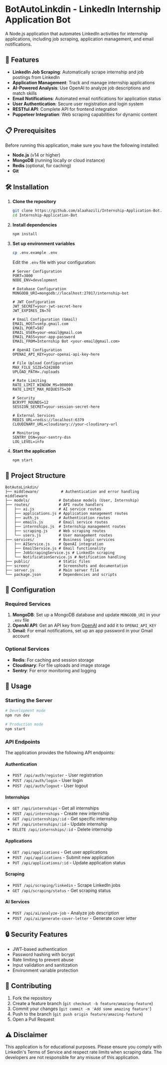 # BotAutoLinkdin - LinkedIn Internship Application Bot

A Node.js application that automates LinkedIn activities for internship applications, including job scraping, application management, and email notifications.

## 🚀 Features

- **LinkedIn Job Scraping**: Automatically scrape internship and job postings from LinkedIn
- **Application Management**: Track and manage internship applications
- **AI-Powered Analysis**: Use OpenAI to analyze job descriptions and match skills
- **Email Notifications**: Automated email notifications for application status
- **User Authentication**: Secure user registration and login system
- **RESTful API**: Complete API for frontend integration
- **Puppeteer Integration**: Web scraping capabilities for dynamic content

## 📋 Prerequisites

Before running this application, make sure you have the following installed:

- **Node.js** (v14 or higher)
- **MongoDB** (running locally or cloud instance)
- **Redis** (optional, for caching)
- **Git**

## 🛠️ Installation

1. **Clone the repository**
   ```bash
   git clone https://github.com/alaahazili/Internship-Application-Bot.git
   cd Internship-Application-Bot
   ```

2. **Install dependencies**
   ```bash
   npm install
   ```

3. **Set up environment variables**
   ```bash
   cp .env.example .env
   ```
   
   Edit the `.env` file with your configuration:
   ```env
   # Server Configuration
   PORT=3000
   NODE_ENV=development

   # Database Configuration
   MONGODB_URI=mongodb://localhost:27017/internship-bot

   # JWT Configuration
   JWT_SECRET=your-jwt-secret-here
   JWT_EXPIRES_IN=7d

   # Email Configuration (Gmail)
   EMAIL_HOST=smtp.gmail.com
   EMAIL_PORT=587
   EMAIL_USER=your-email@gmail.com
   EMAIL_PASS=your-app-password
   EMAIL_FROM=Internship Bot <your-email@gmail.com>

   # OpenAI Configuration
   OPENAI_API_KEY=your-openai-api-key-here

   # File Upload Configuration
   MAX_FILE_SIZE=5242880
   UPLOAD_PATH=./uploads

   # Rate Limiting
   RATE_LIMIT_WINDOW_MS=900000
   RATE_LIMIT_MAX_REQUESTS=30

   # Security
   BCRYPT_ROUNDS=12
   SESSION_SECRET=your-session-secret-here

   # External Services
   REDIS_URL=redis://localhost:6379
   CLOUDINARY_URL=cloudinary://your-cloudinary-url

   # Monitoring
   SENTRY_DSN=your-sentry-dsn
   LOG_LEVEL=info
   ```

4. **Start the application**
   ```bash
   npm start
   ```

## 📁 Project Structure

```
BotAutoLinkdin/
├── middleware/          # Authentication and error handling middleware
├── models/             # Database models (User, Internship)
├── routes/             # API route handlers
│   ├── ai.js           # AI service routes
│   ├── applications.js # Application management routes
│   ├── auth.js         # Authentication routes
│   ├── emails.js       # Email service routes
│   ├── internships.js  # Internship management routes
│   ├── scraping.js     # Web scraping routes
│   └── users.js        # User management routes
├── services/           # Business logic services
│   ├── AIService.js    # OpenAI integration
│   ├── EmailService.js # Email functionality
│   ├── JobScrapingService.js # LinkedIn scraping
│   └── NotificationService.js # Notification handling
├── public/             # Static files
├── screen/             # Screenshots and documentation
├── server.js           # Main server file
└── package.json        # Dependencies and scripts
```

## 🔧 Configuration

### Required Services

1. **MongoDB**: Set up a MongoDB database and update `MONGODB_URI` in your `.env` file
2. **OpenAI API**: Get an API key from [OpenAI](https://platform.openai.com/) and add it to `OPENAI_API_KEY`
3. **Gmail**: For email notifications, set up an app password in your Gmail account

### Optional Services

- **Redis**: For caching and session storage
- **Cloudinary**: For file uploads and image storage
- **Sentry**: For error monitoring and logging

## 🚀 Usage

### Starting the Server

```bash
# Development mode
npm run dev

# Production mode
npm start
```

### API Endpoints

The application provides the following API endpoints:

#### Authentication
- `POST /api/auth/register` - User registration
- `POST /api/auth/login` - User login
- `POST /api/auth/logout` - User logout

#### Internships
- `GET /api/internships` - Get all internships
- `POST /api/internships` - Create new internship
- `GET /api/internships/:id` - Get specific internship
- `PUT /api/internships/:id` - Update internship
- `DELETE /api/internships/:id` - Delete internship

#### Applications
- `GET /api/applications` - Get user applications
- `POST /api/applications` - Submit new application
- `PUT /api/applications/:id` - Update application status

#### Scraping
- `POST /api/scraping/linkedin` - Scrape LinkedIn jobs
- `GET /api/scraping/status` - Get scraping status

#### AI Services
- `POST /api/ai/analyze-job` - Analyze job description
- `POST /api/ai/generate-cover-letter` - Generate cover letter

## 🔒 Security Features

- JWT-based authentication
- Password hashing with bcrypt
- Rate limiting to prevent abuse
- Input validation and sanitization
- Environment variable protection

## 🤝 Contributing

1. Fork the repository
2. Create a feature branch (`git checkout -b feature/amazing-feature`)
3. Commit your changes (`git commit -m 'Add some amazing feature'`)
4. Push to the branch (`git push origin feature/amazing-feature`)
5. Open a Pull Request



## ⚠️ Disclaimer

This application is for educational purposes. Please ensure you comply with LinkedIn's Terms of Service and respect rate limits when scraping data. The developers are not responsible for any misuse of this application.

